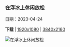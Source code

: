 ### 在浮冰上休闲放松

日期：2023-04-24

**下载**  |  [1920x1080](https://cn.bing.com/th?id=OHR.AdelieWPD_ZH-CN8434233391_1920x1080.jpg)  |  [3840x2160](https://cn.bing.com/th?id=OHR.AdelieWPD_ZH-CN8434233391_UHD.jpg)

![在浮冰上休闲放松](https://cn.bing.com/th?id=OHR.AdelieWPD_ZH-CN8434233391_1920x1080.jpg "阿德利企鹅 (© David Merron Photography/Getty Images)")

